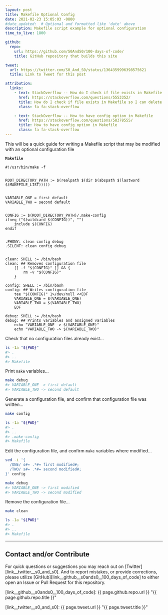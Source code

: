 ```yaml
---
layout: post
title: Makefile Optional Config
date: 2021-02-23 15:05:03 -0800
#date_updated:  # Optional and formatted like 'date' above
description: Makefile script example for optional configuration
time_to_live: 1800

github:
  repo:
    url: https://github.com/S0AndS0/100-days-of-code/
    title: GitHub repository that builds this site

tweet:
  url: https://twitter.com/S0_And_S0/status/1364359996398575621
  title: Link to Tweet for this post

attribution:
  links:
    - text: StackOverflow -- How do I check if file exists in Makefile so I can delete it
      href: https://stackoverflow.com/questions/5553352/
      title: How do I check if file exists in Makefile so I can delete it
      class: fa fa-stack-overflow

    - text: StackOverflow -- How to have config option in Makefile
      href: https://stackoverflow.com/questions/58378555/
      title: How to have config option in Makefile
      class: fa fa-stack-overflow
---
```




This will be a quick guide for writing a Makefile script that may be modified with an optional configuration file


**`Makefile`**


```make
#!/usr/bin/make -f


ROOT_DIRECTORY_PATH := $(realpath $(dir $(abspath $(lastword $(MAKEFILE_LIST)))))


VARIABLE_ONE = first default
VARIABLE_TWO = second default


CONFIG := $(ROOT_DIRECTORY_PATH)/.make-config
ifneq ("$(wildcard $(CONFIG))", "")
	include $(CONFIG)
endif


.PHONY: clean config debug
.SILENT: clean config debug


clean: SHELL := /bin/bash
clean: ## Removes configuration file
	[[ -f "$(CONFIG)" ]] && {
		rm -v "$(CONFIG)"
	}

config: SHELL := /bin/bash
config: ## Writes configuration file
	tee "$(CONFIG)" 1>/dev/null <<EOF
	VARIABLE_ONE = $(VARIABLE_ONE)
	VARIABLE_TWO = $(VARIABLE_TWO)
	EOF

debug: SHELL := /bin/bash
debug: ## Prints variables and assigned variables
	echo "VARIABLE_ONE -> $(VARIABLE_ONE)"
	echo "VARIABLE_TWO -> $(VARIABLE_TWO)"
```


Check that no configuration files already exist...


```bash
ls -1a "${PWD}"
#> .
#> ..
#> Makefile
```


Print `make` variables...


```bash
make debug
#> VARIABLE_ONE -> first default
#> VARIABLE_TWO -> second default
```


Generate a configuration file, and confirm that configuration file was written...


```bash
make config

ls -1a "${PWD}"
#> .
#> ..
#> .make-config
#> Makefile
```


Edit the configuration file, and confirm `make` variables where modified...


```bash
sed -i '{
  /ONE/ s#= .*#= first modified#;
  /TWO/ s#= .*#= second modified#;
}' config

make debug
#> VARIABLE_ONE -> first modified
#> VARIABLE_TWO -> second modified
```


Remove the configuration file...


```bash
make clean

ls -1a "${PWD}"
#> .
#> ..
#> Makefile
```


______


## Contact and/or Contribute
[heading__contact_andor_contribute]: #contact-andor-contribute


For quick questions or suggestions you may reach out on [Twitter][link__twitter__s0_and_s0]. And to report mistakes, or provide corrections, please utilize [GitHub][link__github__s0ands0__100_days_of_code] to either open an Issue or Pull Request for this repository.



[link__github__s0ands0__100_days_of_code]: {{ page.github.repo.url }} "{{ page.github.repo.title }}"

[link__twitter__s0_and_s0]: {{ page.tweet.url }} "{{ page.tweet.title }}"

